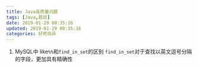 ```yaml
---
title: Java高质量问题
tags: [Java,题目]
date: 2019-01-29 00:35:16
updated: 2019-01-29 00:35:16
categories: 好奇尚异
---
```


1. MySQL中 like`%%`和`find_in_set`的区别
`find_in_set`对于查找以英文逗号分隔的字段，更加具有精确性
